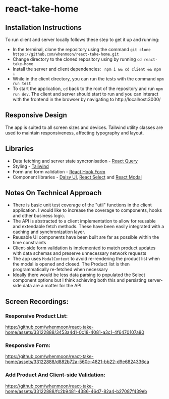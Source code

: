 # react-take-home

## Installation Instructions
To run client and server locally follows these step to get it up and running:
- In the terminal, clone the repository using the command `git clone https://github.com/whenmoon/react-take-home.git`
- Change directory to the cloned repository using by running `cd react-take-home`
- Install the server and client dependencies: ` npm i && cd client && npm i`
- While in the client directory, you can run the tests with the command  `npm run test`
- To start the application, `cd` back to the root of the repository and run `npm run dev`. The client and server should start to run and you can interact with the frontend in the browser by navigating to http://localhost:3000/ 

## Responsive Design
The app is suited to all screen sizes and devices. Tailwind utility classes are used to maintain responsiveness, affecting typography and layout.

## Libraries
- Data fetching and server state syncronisation - [React Query](https://tanstack.com/query/v3)
- Styling - [Tailwind](https://tailwindcss.com/)
- Form and form validation - [React Hook Form](https://react-hook-form.com/)
- Component libraries - [Daisy UI](https://daisyui.com/), [React Select](https://react-select.com/) and [React Modal](https://reactcommunity.org/react-modal/)

## Notes On Technical Approach
- There is basic unit test coverage of the "util" functions in the client application. I would like to increase the coverage to components, hooks and other business logic.
- The API is abstracted to a client implementation to allow for reusable and extendable fetch methods. These have been easily integrated with a caching and synchronization layer.
- Reusable UI components have been built are far as possible within the time constraints
- Client-side form validation is implemented to match product updates with data schemas and preserve unnecessary network requests
- The app uses `ModalContext` to avoid re-rendering the product list when the modal is opened and closed. The Product list is then programmatically re-fetched when necessary 
- Ideally there would be less data parsing to populated the Select component options but I think achieving both this and persisting server-side data are a matter for the API.

## Screen Recordings:
### Responsive Product List:
https://github.com/whenmoon/react-take-home/assets/33122888/3453a4d1-0c18-4081-a3c1-4f6470107a80

### Responsive Form:
https://github.com/whenmoon/react-take-home/assets/33122888/d882b72a-560c-4821-bb22-d9e6824336ca

### Add Product And Client-side Validation:
https://github.com/whenmoon/react-take-home/assets/33122888/fc2b9481-4386-46d7-82a4-b27087f439eb
